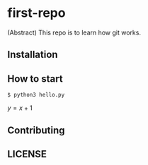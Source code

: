 # first-repo

(Abstract) This repo is to learn how git works.

## Installation

## How to start

```shell
$ python3 hello.py
```

$y = x + 1$

## Contributing

## LICENSE
